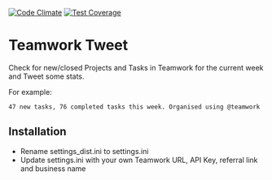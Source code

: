 [![Code Climate](https://codeclimate.com/github/murrion/TeamTweet/badges/gpa.svg)](https://codeclimate.com/github/murrion/TeamTweet)
[![Test Coverage](https://codeclimate.com/github/murrion/TeamTweet/badges/coverage.svg)](https://codeclimate.com/github/murrion/TeamTweet/coverage)

Teamwork Tweet
==============

Check for new/closed Projects and Tasks in Teamwork for the current week and Tweet some stats.

For example:

`47 new tasks, 76 completed tasks this week. Organised using @teamwork`

Installation
------------

* Rename settings_dist.ini to settings.ini
* Update settings.ini with your own Teamwork URL, API Key, referral link and business name